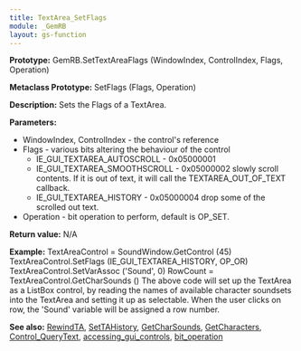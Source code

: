 ```yaml
---
title: TextArea_SetFlags
module: _GemRB
layout: gs-function
---
```


**Prototype:** GemRB.SetTextAreaFlags (WindowIndex, ControlIndex, Flags, Operation)

**Metaclass Prototype:** SetFlags (Flags, Operation)

**Description:** Sets the Flags of a TextArea.

**Parameters:**
  * WindowIndex, ControlIndex - the control's reference
  * Flags - various bits altering the behaviour of the control
    * IE_GUI_TEXTAREA_AUTOSCROLL   - 0x05000001
    * IE_GUI_TEXTAREA_SMOOTHSCROLL - 0x05000002 slowly scroll contents. If it is out of text, it will call the TEXTAREA_OUT_OF_TEXT callback.
    * IE_GUI_TEXTAREA_HISTORY      - 0x05000004 drop some of the scrolled out text.
  * Operation - bit operation to perform, default is OP_SET.

**Return value:** N/A

**Example:**
    TextAreaControl = SoundWindow.GetControl (45)
    TextAreaControl.SetFlags (IE_GUI_TEXTAREA_HISTORY, OP_OR)
    TextAreaControl.SetVarAssoc ('Sound', 0)
    RowCount = TextAreaControl.GetCharSounds ()
The above code will set up the TextArea as a ListBox control, by reading the names of available character soundsets into the TextArea and setting it up as selectable. When the user clicks on row, the 'Sound' variable will be assigned a row number.

**See also:** [RewindTA](RewindTA.md), [SetTAHistory](SetTAHistory.md), [GetCharSounds](GetCharSounds.md), [GetCharacters](GetCharacters.md), [Control_QueryText](Control_QueryText.md), [accessing_gui_controls](accessing_gui_controls.md), [bit_operation](bit_operation.md)
